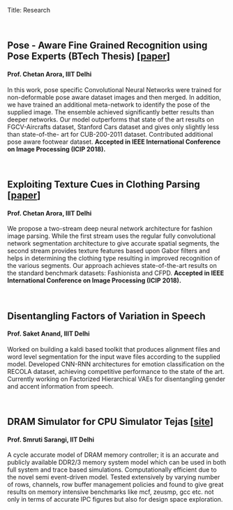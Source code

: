 Title: Research

<br>
<h2>Pose - Aware Fine Grained Recognition using Pose Experts (BTech Thesis) [<a href="www.kushagramahajan.me/fgvc_icip.pdf">paper</a>]</h2>
<h4> Prof. Chetan Arora, IIIT Delhi</h4>
<p>In this work, pose specific Convolutional Neural Networks were trained for non-deformable
pose aware dataset images and then merged. In addition, we have trained an additional
meta-network to identify the pose of the supplied image. The ensemble achieved significantly
better results than deeper networks. Our model outperforms that state of the art results on
FGCV-Aircrafts dataset, Stanford Cars dataset and gives only slightly less than state-of-the-
art for CUB-200-2011 dataset. Contributed additional pose aware footwear dataset. <b>Accepted in IEEE International Conference on Image Processing (ICIP 2018).</b></p>


<br>
<h2>Exploiting Texture Cues in Clothing Parsing [<a href="www.kushagramahajan.me/texture_icip.pdf">paper</a>]</h2>
<h4> Prof. Chetan Arora, IIIT Delhi</h4>
<p>We propose a two-stream deep neural network architecture for fashion image parsing. While
the first stream uses the regular fully convolutional network segmentation architecture to
give accurate spatial segments, the second stream provides texture features based upon
Gabor filters and helps in determining the clothing type resulting in improved recognition of
the various segments. Our approach achieves state-of-the-art results on the standard
benchmark datasets: Fashionista and CFPD. <b>Accepted in IEEE International Conference on Image Processing (ICIP 2018).</b></p>


<br>
<h2>Disentangling Factors of Variation in Speech</h2>
<h4> Prof. Saket Anand, IIIT Delhi</h4>
<p>Worked on building a kaldi based toolkit that produces alignment files and word level
segmentation for the input wave files according to the supplied model. Developed CNN-RNN
architectures for emotion classification on the RECOLA dataset, achieving competitive
performance to the state of the art. Currently working on Factorized Hierarchical VAEs for
disentangling gender and accent information from speech.</p>



<br>
<h2>DRAM Simulator for CPU Simulator Tejas [<a href="http://www.cse.iitd.ac.in/tejas/">site</a>]</h2>
<h4> Prof. Smruti Sarangi, IIT Delhi</h4> 
<p>A cycle accurate model of DRAM memory controller; it is an accurate and publicly available
DDR2/3 memory system model which can be used in both full system and trace based
simulations. Computationally efficient due to the novel semi event-driven model. Tested
extensively by varying number of rows, channels, row buffer management policies and found
to give great results on memory intensive benchmarks like mcf, zeusmp, gcc etc. not only in
terms of accurate IPC figures but also for design space exploration.</p>
